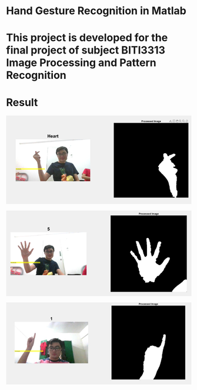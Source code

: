 # Hand Gesture Recognition in Matlab

# This project is developed for the final project of subject BITI3313 Image Processing and Pattern Recognition

# Result

![output.jpg](assets/output1.png)

![output.jpg](assets/output2.png)

![output.jpg](assets/output3.jpg)
